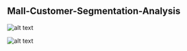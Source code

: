 ## Mall-Customer-Segmentation-Analysis
![alt text](https://images.unsplash.com/photo-1519567241046-7f570eee3ce6?ixlib=rb-1.2.1&ixid=eyJhcHBfaWQiOjEyMDd9&auto=format&fit=crop&w=1000&q=80)

![alt text](https://www.kaggleusercontent.com/kf/41001129/eyJhbGciOiJkaXIiLCJlbmMiOiJBMTI4Q0JDLUhTMjU2In0..W4CrdzIAHVX_Vv2pEA82YQ.eec0M5ql4m9Jqi4PfkRnAnYqSzZaVk-NySiLqZIoUmD2hg1IbLCbpaVT1xvFOFrxwj2vCzHDBKhRA7iqrlq4TazY4sn4TZtdK7mx3biFe8qfHQsMa9VAmTW6nVdaHiTu_DW5VJBnGWzq8AQyn9Vn7B4SdodM1U0ejmEXapR4J5vEHTfDY2_dpaSx0NQ2KbddsCCZYTku-9JhSTh1isQU7M1IBV8lzJiSjhHMzT_stHSpNOuk3mIeRQ2COOkD4hmAig9wUibOsAd_3U0d6WUgWNVKaqx8wwFNwC6jpKNp2aZvVUdOEoUQkf9sBNVifB6X1neozPooZMwuPU2ISaOxpbXdbH2K_O3qkUAsZzVUOEnANJRW-09Y9GCNrDF9swXMFnXlV7SMS_i1h_9kXDhd3DISmr0RTl0Bk2ahtKO0042zKLweVhDLiakvyrJlVSPCYjIa91rkph9gJxrWV0mW85JCb6qFAhLrpEkvoQ-X3vMMzXRBPyenLfyM4xIL3aZhZMmXffFckiQGL9lReUaeXNPWetuXNW1N5cOjOwHDDqU7uH4IvKvSHzsAqYucSMqwY611XoxWtomJnq9KSUWFb3DU93K0DQ0jmNoHLtwHqgZ-QmwTA8hmw6um3RceiUna1r62S-RQEAG6bgfBFthKZpFat6tqlMbSkz4yJyQyfRI.hGL1HQFZIi3_NaVffOJvWQ/__results___files/__results___9_0.png)

